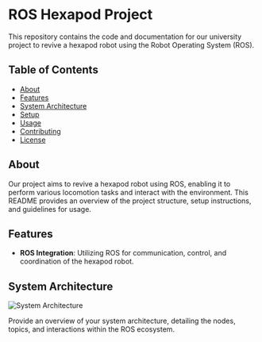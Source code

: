 # ROS Hexapod Project

This repository contains the code and documentation for our university project to revive a hexapod robot using the Robot Operating System (ROS).

## Table of Contents

- [About](#about)
- [Features](#features)
- [System Architecture](#system-architecture)
- [Setup](#setup)
- [Usage](#usage)
- [Contributing](#contributing)
- [License](#license)

## About

Our project aims to revive a hexapod robot using ROS, enabling it to perform various locomotion tasks and interact with the environment. This README provides an overview of the project structure, setup instructions, and guidelines for usage.

## Features

- **ROS Integration**: Utilizing ROS for communication, control, and coordination of the hexapod robot.

## System Architecture

![System Architecture](path/to/your/architecture.png)

Provide an overview of your system architecture, detailing the nodes, topics, and interactions within the ROS ecosystem.


